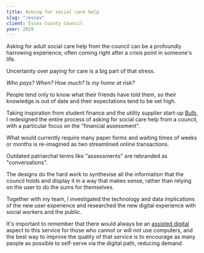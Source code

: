 ```yaml
---
title: Asking for social care help
slug: "/essex"
client: Essex County Council
year: 2019
---
```


Asking for adult social care help from the council can be a profoundly harrowing experience, often coming right after a crisis point in someone's life.

Uncertainty over paying for care is a big part of that stress.

*Who pays? When? How much? Is my home at risk?*

People tend only to know what their friends have told them, so their knowledge is out of date and their expectations tend to be set high.

Taking inspiration from student finance and the utility supplier start-up [Bulb](https://bulb.co.uk/), I redesigned the entire process of asking for social care help from a council, with a particular focus on the "financial assessment".

What would currently require many paper forms and waiting times of weeks or months is re-imagined as two streamlined online transactions.

Outdated patriarchal terms like "assessments" are rebranded as "conversations". 

The designs do the hard work to synthesise all the information that the council holds and display it in a way that makes sense, rather than relying on the user to do the sums for themselves.

Together with my team, I investigated the technology and data implications of the new user experience and researched the new digital experience with social workers and the public.

It's important to remember that there would always be an [assisted digital](https://www.gov.uk/service-manual/helping-people-to-use-your-service/assisted-digital-support-introduction) aspect to this service for those who cannot or will not use computers, and the best way to improve the quality of that service is to encourage as many people as possible to self-serve via the digital path, reducing demand.